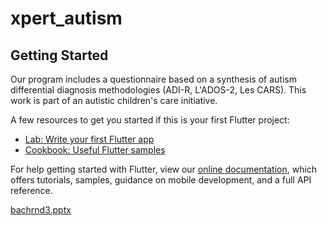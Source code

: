 # xpert_autism



## Getting Started

Our program includes a questionnaire based on a synthesis of autism differential diagnosis methodologies (ADI-R, L'ADOS-2, Les CARS).
This work is part of an autistic children's care initiative.

A few resources to get you started if this is your first Flutter project:

- [Lab: Write your first Flutter app](https://flutter.dev/docs/get-started/codelab)
- [Cookbook: Useful Flutter samples](https://flutter.dev/docs/cookbook)

For help getting started with Flutter, view our
[online documentation](https://flutter.dev/docs), which offers tutorials,
samples, guidance on mobile development, and a full API reference.

[bachrnd3.pptx](https://github.com/aboudalaeddine/XpertAutism/files/8837410/bachrnd3.pptx)
